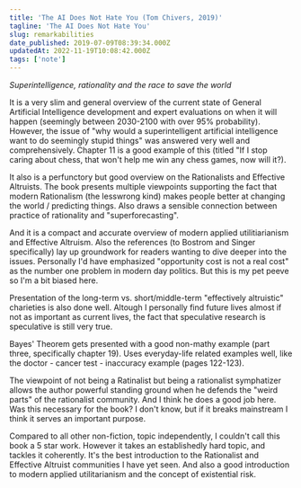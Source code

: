 ```yaml
---
title: 'The AI Does Not Hate You (Tom Chivers, 2019)'
tagline: 'The AI Does Not Hate You'
slug: remarkabilities
date_published: 2019-07-09T08:39:34.000Z
updatedAt: 2022-11-19T10:08:42.000Z
tags: ['note']
---
```


*Superintelligence, rationality and the race to save the world*

It is a very slim and general overview of the current state of General Artificial Intelligence development and expert evaluations on when it will happen (seemingly between 2030-2100 with over 95% probability).
However, the issue of "why would a superintelligent artificial intelligence want to do seemingly stupid things" was answered very well and comprehensively. Chapter 11 is a good example of this (titled "If I stop caring about chess, that won't help me win any chess games, now will it?).

It also is a perfunctory but good overview on the Rationalists and Effective Altruists. The book presents multiple viewpoints supporting the fact that modern Rationalism (the lesswrong kind) makes people better at changing the world / predicting things. Also draws a sensible connection between practice of rationality and "superforecasting".

And it is a compact and accurate overview of modern applied utilitiarianism and Effective Altruism. Also the references (to Bostrom and Singer specifically) lay up groundwork for readers wanting to dive deeper into the issues.
Personally I'd have emphasized "opportunity cost is not a real cost" as the number one problem in modern day politics. But this is my pet peeve so I'm a bit biased here.

Presentation of the long-term vs. short/middle-term "effectively altruistic" charieties is also done well. Altough I personally find future lives almost if not as important as current lives, the fact that speculative research is speculative is still very true.

Bayes' Theorem gets presented with a good non-mathy example (part three, specifically chapter 19). Uses everyday-life related examples well, like the doctor - cancer test - inaccuracy example (pages 122-123).

The viewpoint of not being a Ratinalist but being a rationalist symphatizer allows the author powerful standing ground when he defends the "weird parts" of the rationalist community. And I think he does a good job here. Was this necessary for the book? I don't know, but if it breaks mainstream I think it serves an important purpose.

Compared to all other non-fiction, topic independently, I couldn't call this book a 5 star work. However it takes an establishedly hard topic, and tackles it coherently. It's the best introduction to the Rationalist and Effective Altruist communities I have yet seen. And also a good introduction to modern applied utilitarianism and the concept of existential risk.

